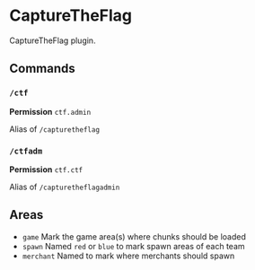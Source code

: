 # CaptureTheFlag

CaptureTheFlag plugin.

## Commands

### `/ctf`

**Permission** `ctf.admin`

Alias of `/capturetheflag`

### `/ctfadm`

**Permission** `ctf.ctf`

Alias of `/capturetheflagadmin`

## Areas

- `game` Mark the game area(s) where chunks should be loaded
- `spawn` Named `red` or `blue` to mark spawn areas of each team
- `merchant` Named to mark where merchants should spawn